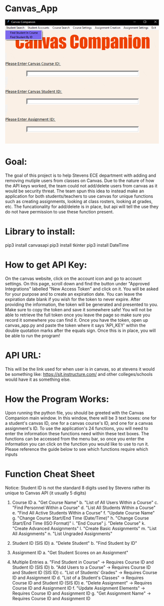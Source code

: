 # Canvas_App
![Layout of Imagealt](layout_of_canvas_companion.gif)  

# Goal:
The goal of this project is to help Stevens ECE department with adding and removing mutiple users from classes on Canvas. Due to the nature of how the API keys worked, the team could not add/delete users from canvas as it would be security threat. The team spun this idea to instead make an application for both students/teachers to use canvas for unique functions such as creating assignments, looking at class rosters, looking at grades, etc. The funcationality for add/delete is in place, but api will tell the use they do not have permission to use these function present.    

# Library to install: 
pip3 install canvasapi 
pip3 install tkinter
pip3 install DateTime

# How to get API Key: 
On the canvas website, click on the account icon and go to account settings. On this page, scroll down and find the button under "Approved Integrations" labelled "New Access Token" and click on it. You will be asked for your purpose and to create an expiration date. You can leave the expiration date blank if you wish for the token to never expire. After providing the information, the token will be generated and presented to you. Make sure to copy the token and save it somewhere safe! You will not be able to retrieve the full token once you leave the page so make sure you record it somewhere you can find it. Once you have the token, open up canvas_app.py and paste the token where it says 'API_KEY' within the double quotation marks after the equals sign. Once this is in place, you will be able to run the program!

# API URL: 
This will be the link used for when user is in canvas, so at stevens it would be something like: https://sit.instructure.com/ and other colleges/schools would have it as something else. 

# How the Program Works:
Upon running the python file, you should be greeted with the Canvas Companion main window. In this window, there will be 3 text boxes: one for a student's canvas ID, one for a canvas course's ID, and one for a canvas assignment's ID. To use the application's 24 functions, you will need to enter the information these functions need within these text boxes. The functions can be accessed from the menu bar, so once you enter the information you can click on the function you would like to use to run it. Please reference the guide below to see which functions require which inputs

# Function Cheat Sheet
Notice: Student ID is not the standard 8 digits used by Stevens rather its unique to Canvas API (it usually 5 digits) 

1. Course ID 
    a. "Get Course Name"
    b. "List of All Users Within a Course"
    c. "Find Personnel Within a Course"
    d. "List All Students Within a Course"
    e. "Find All Active Students Within a Course"
    f. "Update Course Name"
    g. "Change Course Start/End Time (Date/Time)"
    h. "Change Course Start/End Time (ISO Format)" 
    i. "End Course"
    j. "Delete Course"
    k. "Create Advanced Assignments"
    l. "Create Basic Assignments" 
    m. "List All Assignments"
    n. "List Ungraded Assignments"
    
2. Student ID (SIS ID)
    a. "Delete Student"
    b. "Find Student by ID"

3. Assignment ID
    a. "Get Student Scores on an Assignment"

4. Multiple Entries
    a. "Find Student in Course" -> Requires Course ID and Student ID (SIS ID)
    b. "Add Users to a Course"  -> Requires Course ID and Student ID (SIS ID)
    c. "List of Students' Grades" -> Requires Course ID and Assignment ID 
    d. "List of a Student's Classes" -> Requires Course ID and Student ID (SIS ID) 
    e. "Delete Assignment" -> Requires Course ID and Assignment ID 
    f. "Update Assignment Elements" -> Requires Course ID and Assignment ID 
    g. "Get Assignment Name" -> Requires Course ID and Assignment ID

